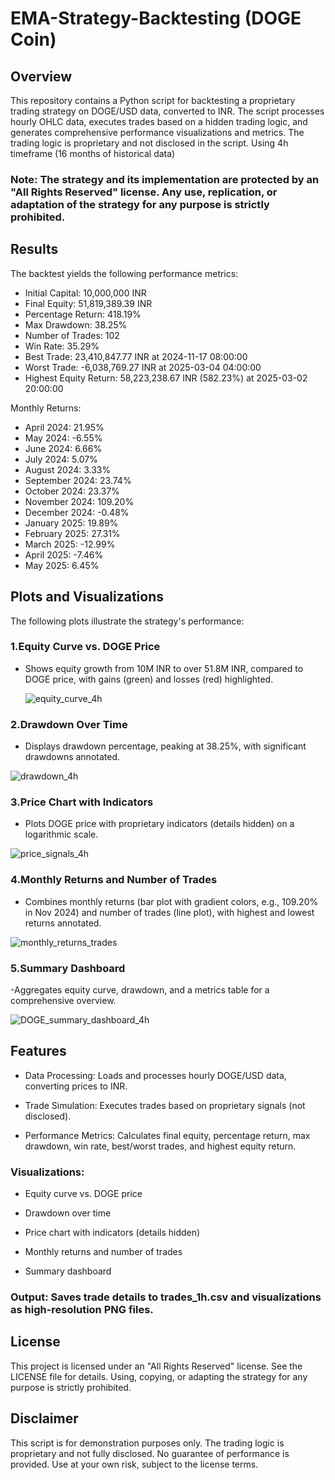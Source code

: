 # EMA-Strategy-Backtesting (DOGE Coin)

## Overview
This repository contains a Python script for backtesting a proprietary trading strategy on DOGE/USD data, converted to INR. The script processes hourly OHLC data, executes trades based on a hidden trading logic, and generates comprehensive performance visualizations and metrics. The trading logic is proprietary and not disclosed in the script.
Using 4h timeframe (16 months of historical data)
### Note: The strategy and its implementation are protected by an "All Rights Reserved" license. Any use, replication, or adaptation of the strategy for any purpose is strictly prohibited.

## Results

 The backtest yields the following performance metrics:
- Initial Capital: 10,000,000 INR
- Final Equity: 51,819,389.39 INR
- Percentage Return: 418.19%
- Max Drawdown: 38.25%
- Number of Trades: 102
- Win Rate: 35.29%
- Best Trade: 23,410,847.77 INR at 2024-11-17 08:00:00
- Worst Trade: -6,038,769.27 INR at 2025-03-04 04:00:00
- Highest Equity Return: 58,223,238.67 INR (582.23%) at 2025-03-02 20:00:00

 Monthly Returns:

- April 2024: 21.95%
- May 2024: -6.55%
- June 2024: 6.66%
- July 2024: 5.07%
- August 2024: 3.33%
- September 2024: 23.74%
- October 2024: 23.37%
- November 2024: 109.20%
- December 2024: -0.48%
- January 2025: 19.89%
- February 2025: 27.31%
- March 2025: -12.99%
- April 2025: -7.46%
- May 2025: 6.45%

## Plots and Visualizations

The following plots illustrate the strategy's performance:

### 1.Equity Curve vs. DOGE Price
- Shows equity growth from 10M INR to over 51.8M INR, compared to DOGE price, with gains (green) and losses (red) highlighted.

  ![equity_curve_4h](https://github.com/user-attachments/assets/f919f307-3656-42df-ba5b-682c23e97040)


### 2.Drawdown Over Time
- Displays drawdown percentage, peaking at 38.25%, with significant drawdowns annotated.

 ![drawdown_4h](https://github.com/user-attachments/assets/00b90d39-93d9-491c-9128-d1b642768045)

### 3.Price Chart with Indicators
- Plots DOGE price with proprietary indicators (details hidden) on a logarithmic scale.

 ![price_signals_4h](https://github.com/user-attachments/assets/6673208e-9b0d-4d71-9810-9ab95813e435)

### 4.Monthly Returns and Number of Trades
- Combines monthly returns (bar plot with gradient colors, e.g., 109.20% in Nov 2024) and number of trades (line plot), with highest and lowest returns annotated.

![monthly_returns_trades](https://github.com/user-attachments/assets/3e0bf90f-3d18-440c-88e0-075983ad4a15)

### 5.Summary Dashboard
 -Aggregates equity curve, drawdown, and a metrics table for a comprehensive overview.

![DOGE_summary_dashboard_4h](https://github.com/user-attachments/assets/89d04795-7542-46ca-a59c-02062c38609d)

## Features
- Data Processing: Loads and processes hourly DOGE/USD data, converting prices to INR.

- Trade Simulation: Executes trades based on proprietary signals (not disclosed).

- Performance Metrics: Calculates final equity, percentage return, max drawdown, win rate, best/worst trades, and highest equity return.

### Visualizations:

- Equity curve vs. DOGE price

- Drawdown over time

- Price chart with indicators (details hidden)

- Monthly returns and number of trades

- Summary dashboard

### Output: Saves trade details to trades_1h.csv and visualizations as high-resolution PNG files.

## License

This project is licensed under an "All Rights Reserved" license. See the LICENSE file for details. Using, copying, or adapting the strategy for any purpose is strictly prohibited.

## Disclaimer

This script is for demonstration purposes only. The trading logic is proprietary and not fully disclosed. No guarantee of performance is provided. Use at your own risk, subject to the license terms.
